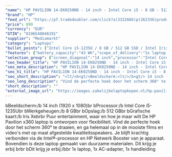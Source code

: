 ```yaml
---
"name": "HP PAVILION 14-EK0250ND - 14 inch - Intel Core i5 - 8 GB - 512 GB"
"brand": "HP"
"feed_url": "https://pf.tradedoubler.com/click?a(3322666)p(262336)product(50617-1739461)ttid(3)url(https%3A%2F%2Fwww.mediamarkt.nl%2Fnl%2Fproduct%2F_hp-pavilion-x360-14-ek0250nd-1739461.html%3Futm_source%3Dtradedoubler%26utm_medium%3Daff-comparison%26utm_term%3D1739461)"
"price": 899
"currency": "EUR"
"GTIN": "0196548846191"
"supplier": "Mediamarkt"
"category": "Laptops"
"bullet_points": ["Intel Core i5-1235U / 8 GB / 512 GB SSD / Intel Iris Xe Graphics","35,6 cm / 14 inch","Full HD - 35,6 cm / 14 inch","SSD , 512 GB , M.2 via PCIe","1x USB 3.2 Gen 1 (3.1 Gen 1) Type-C, 1x USB 3.2 Gen 2 (3.1 Gen 2) Type-C, USB Type-C DisplayPort alternatieve modus, USB Power Delivery, USB Sleep-and-Charge, 2x USB 3.2 Gen 1 (3.1 Gen 1) Type-A, 1x HDMI, Combo koptelefoon/microfoon port","Lithium polymer","32.20 cm x 1.99 cm x 21.00 cm / 1.56 kg","Microsoft Windows 11 Home"]
"features": {"battery_capacity":"43 Wh","scope_of_delivery":"1x laptop, 1x AC-adapter, 1x handleiding","memory_size":"8 GB","special_features":"Trusted Platform Module (TPM), Password bescherming: BIOSPower onUser, ENERGY STAR, EPEAT Gold; Gyroscoop","brightness":"250 cd/m²","additional_update_information":"Voor zover op de afbeeldingen apps worden getoond, geldt dat MediaMarkt niet kan garanderen dat de apps tijdens de volledige levensduur van het product goed zullen blijven functioneren. Dit hangt af van het beleid van de fabrikant.","wlan_standards":"WiFi 5 (802.11AC)","min_duration_supported_software_updates":"2 jaar","bluetooth":"Ja","hard_disk_1":"SSD , 512 GB , M.2 via PCIe","panel_type":"IPS (In-Plane Switching)","screen_diagonal_inches":"14 inch","processor_speed_with_turbo":"4.4 GHz","product_depth":"21,0 cm","product_height":"1,99 cm","image_quality":"Full HD","convertibility":"Omklapbaar scherm","memory_speeds":"3200 MHz","touchscreen":"Ja","integrated_mike":"Ja","short_description":"14 inch Full HD • Intel Core i5-1235U • 8 GB • 512 GB SSD • Intel Iris Xe Graphics","speakers":"Ja","model_year":"2022","depth":"21,00 cm","shipping_costs":"0.00","product_manufacturer":"HP","screen_diagonal_cm_inch":"35,6 cm / 14 inch","number_of_processor_cores":"10","processor_brand":"Intel®","delivery_time":"1","color":"Zilver","bluetooth_version":"5","dimensions_weight":"32.20 cm x 1.99 cm x 21.00 cm / 1.56 kg","image_ratio":"16:9","weight":"1,51 kg","operating_system":"Microsoft Windows 11 Home","processor_clock_rate":"3.3 GHz","height":"1,99 cm","battery_type":"Lithium polymer","product_type":"Laptop","capacity_of_1_hard_disk":"512 GB","type_of_1_hard_disk":"SSD","processor":"Intel Core i5-1235U","front_camera":"Ja","screen_diagonal_cm":"35,6 cm","battery_life":"8 u","resolution":"1920 x 1080","integrated_webcam":"Ja","processor_model":"Core™ i5","update_policy":"Onbekend","total_storage_space_in_gb":"512 GB","wlan":"Ja","ram_type":"DDR4","previous_price":"","warranty_note":"Geen aanvullende garantie-informatie","charge_time_from_manufacturer":"Snelle oplaadtijd (50%): 30 min","connections":"1x USB 3.2 Gen 1 (3.1 Gen 1) Type-C, 1x USB 3.2 Gen 2 (3.1 Gen 2) Type-C, USB Type-C DisplayPort alternatieve modus, USB Power Delivery, USB Sleep-and-Charge, 2x USB 3.2 Gen 1 (3.1 Gen 1) Type-A, 1x HDMI, Combo koptelefoon/microfoon port","configuration":"Intel Core i5-1235U / 8 GB / 512 GB SSD / Intel Iris Xe Graphics","product_width":"32,2 cm","manufacturer_part_number":"6F7T9EA#ABH","product_introduction_date":"2022-05-31","card_reader":"Ja","manufacturer_supported_software_updates":"Ja","total_storage_space":"512 GB"}
"selection_group": {"screen_diagonal":"14 inch","processor":"Intel Core i5","changed_price_past_3_days":false,"product_family":"Pavilion 14"}
"seo_header_title": "HP PAVILION 14-EK0250ND - 14 inch - Intel Core i5 - 8 GB - 512 GB"
"seo_meta_description": "HP PAVILION 14-EK0250ND - 14 inch - Intel Core i5 - 8 GB - 512 GB"
"seo_h1_title": "HP PAVILION 14-EK0250ND - 14 inch - Intel Core i5 - 8 GB - 512 GB"
"seo_short_description": "<lt/>b<gt/>Beeldscherm:<lt/>/b<gt/> 14 inch (1920 x 1080)<lt/>br<gt/> <lt/>b<gt/>Processor:<lt/>/b<gt/> Intel Core i5-1235U<lt/>br<gt/> <lt/>b<gt/>Werkgeheugen:<lt/>/b<gt/> 8 GB<lt/>br<gt/> <lt/>b<gt/>Opslag:<lt/>/b<gt/> 512 GB<lt/>br<gt/> <lt/>b<gt/>Grafische kaart:<lt/>/b<gt/> Iris Xe<lt/>br<gt/><lt/>br<gt/> Puur entertainment, waar en hoe je maar wilt De HP Pavilion x360 laptop is ontworpen voor flexibiliteit."
"seo_long_description": "Vind de perfecte hoek door het scherm 360° te draaien, en ga helemaal op in de mooiste films en video's met op maat afgestelde kwaliteitsspeakers. Je blijft krachtig verbonden via de Intel®-processor en HP Netwerk Booster van je apparaat. Bovendien is deze laptop gemaakt van duurzame materialen. Dit krijg je erbij <lt/>br<gt/><lt/>br<gt/> <lt/>b<gt/>Dit krijg je erbij:<lt/>/b<gt/><lt/>br<gt/> 1x laptop, 1x AC-adapter, 1x handleiding"
"short_description": ""
"external_image_url": "https://images.zakelijkelaptopkopen.nl/hp-pavilion-x360-14-ek0250nd-1739461.webp"
---
```


<lt/>b<gt/>Beeldscherm:<lt/>/b<gt/> 14 inch (1920 x 1080)<lt/>br<gt/> <lt/>b<gt/>Processor:<lt/>/b<gt/> Intel Core i5-1235U<lt/>br<gt/> <lt/>b<gt/>Werkgeheugen:<lt/>/b<gt/> 8 GB<lt/>br<gt/> <lt/>b<gt/>Opslag:<lt/>/b<gt/> 512 GB<lt/>br<gt/> <lt/>b<gt/>Grafische kaart:<lt/>/b<gt/> Iris Xe<lt/>br<gt/><lt/>br<gt/> Puur entertainment, waar en hoe je maar wilt De HP Pavilion x360 laptop is ontworpen voor flexibiliteit. Vind de perfecte hoek door het scherm 360° te draaien, en ga helemaal op in de mooiste films en video's met op maat afgestelde kwaliteitsspeakers. Je blijft krachtig verbonden via de Intel®-processor en HP Netwerk Booster van je apparaat. Bovendien is deze laptop gemaakt van duurzame materialen. Dit krijg je erbij <lt/>br<gt/><lt/>br<gt/> <lt/>b<gt/>Dit krijg je erbij:<lt/>/b<gt/><lt/>br<gt/> 1x laptop, 1x AC-adapter, 1x handleiding